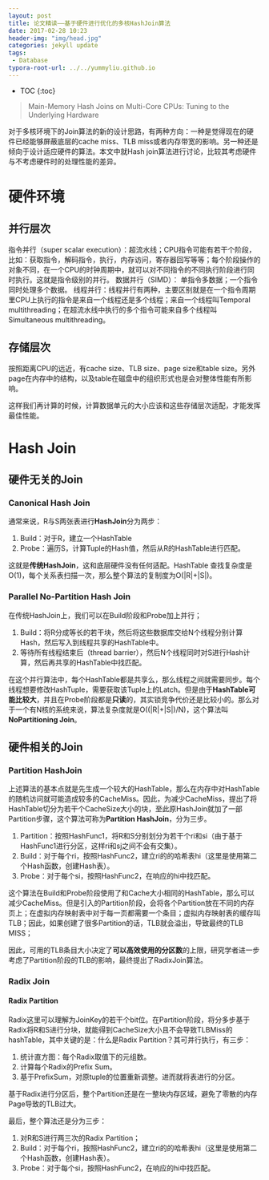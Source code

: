 ```yaml
---
layout: post
title: 论文精读——基于硬件进行优化的多核HashJoin算法
date: 2017-02-28 10:23
header-img: "img/head.jpg"
categories: jekyll update
tags:
 - Database
typora-root-url: ../../yummyliu.github.io
---
```


* TOC
{:toc}

> Main-Memory Hash Joins on Multi-Core CPUs: Tuning to the Underlying Hardware

对于多核环境下的Join算法的新的设计思路，有两种方向：一种是觉得现在的硬件已经能够屏蔽底层的cache miss、TLB miss或者内存带宽的影响。另一种还是倾向于设计适应硬件的算法。本文中就Hash join算法进行讨论，比较其考虑硬件与不考虑硬件时的处理性能的差异。

# 硬件环境

## 并行层次

指令并行（super scalar execution）：超流水线；CPU指令可能有若干个阶段，比如：获取指令，解码指令，执行，内存访问，寄存器回写等等；每个阶段操作的对象不同，在一个CPU的时钟周期中，就可以对不同指令的不同执行阶段进行同时执行。这就是指令级别的并行。
数据并行（SIMD）： 单指令多数据；一个指令同时处理多个数据。
线程并行：线程并行有两种，主要区别就是在一个指令周期里CPU上执行的指令是来自一个线程还是多个线程；来自一个线程叫Temporal multithreading；在超流水线中执行的多个指令可能来自多个线程叫Simultaneous multithreading。

## 存储层次

按照距离CPU的远近，有cache size、TLB size、page size和table size。另外page在内存中的结构，以及table在磁盘中的组织形式也是会对整体性能有所影响。

这样我们再计算的时候，计算数据单元的大小应该和这些存储层次适配，才能发挥最佳性能。

# Hash Join

## 硬件无关的Join

### Canonical Hash Join

通常来说，R与S两张表进行**HashJoin**分为两步：

1. Build：对于R，建立一个HashTable
2. Probe：遍历S，计算Tuple的Hash值，然后从R的HashTable进行匹配。

这就是**传统HashJoin**，这和底层硬件没有任何适配。HashTable 查找复杂度是O(1)，每个关系表扫描一次，那么整个算法的复制度为O(|R|+|S|)。

### Parallel No-Partition Hash Join

在传统HashJoin上，我们可以在Build阶段和Probe加上并行；

1. Build：将R分成等长的若干块，然后将这些数据库交给N个线程分别计算Hash，然后写入到线程共享的HashTable中。
2. 等待所有线程结束后（thread barrier），然后N个线程同时对S进行Hash计算，然后再共享的HashTable中找匹配。

在这个并行算法中，每个HashTable都是共享么，那么线程之间就需要同步。每个线程想要修改HashTuple，需要获取该Tuple上的Latch。但是由于**HashTable可能比较大**，并且在Probe阶段都是**只读**的，其实锁竞争代价还是比较小的。那么对于一个有N核的系统来说，算法复杂度就是O((|R|+|S|)/N)，这个算法叫**NoPartitioning Join**。

## 硬件相关的Join

### Partition HashJoin

上述算法的基本点就是先生成一个较大的HashTable，那么在内存中对HashTable的随机访问就可能造成较多的CacheMiss。因此，为减少CacheMiss，提出了将HashTable切分为若干个CacheSize大小的块，至此原HashJoin就加了一部Partition步骤，这个算法可称为**Partition HashJoin**，分为三步。

1. Partition：按照HashFunc1，将R和S分别划分为若干个ri和si（由于基于HashFunc1进行分区，这样ri和sj之间不会有交集）。
2. Build：对于每个ri，按照HashFunc2，建立ri的的哈希表hi（这里是使用第二个Hash函数，创建Hash表）。
3. Probe：对于每个si，按照HashFunc2，在响应的hi中找匹配。

这个算法在Build和Probe阶段使用了和Cache大小相同的HashTable，那么可以减少CacheMiss。但是引入的Partition阶段，会将各个Partition放在不同的内存页上；在虚拟内存映射表中对于每一页都需要一个条目；虚拟内存映射表的缓存叫TLB；因此，如果创建了很多Partition的话，TLB就会溢出，导致最终的TLB MISS；

因此，可用的TLB条目大小决定了**可以高效使用的分区数**的上限，研究学者进一步考虑了Partition阶段的TLB的影响，最终提出了RadixJoin算法。

### Radix Join

#### Radix Partition

Radix这里可以理解为JoinKey的若干个bit位。在Partition阶段，将分多步基于Radix将R和S进行分块，就能得到CacheSize大小且不会导致TLBMiss的hashTable，其中关键的是：什么是Radix Partition？其可并行执行，有三步：

1. 统计直方图：每个Radix取值下的元组数。
2. 计算每个Radix的Prefix Sum。
3. 基于PrefixSum，对原tuple的位置重新调整。进而就将表进行的分区。

基于Radix进行分区后，整个Partition还是在一整块内存区域，避免了零散的内存Page导致的TLB过大。

最后，整个算法还是分为三步：

1. 对R和S进行两三次的Radix Partition；
2. Build：对于每个ri，按照HashFunc2，建立ri的的哈希表hi（这里是使用第二个Hash函数，创建Hash表）。
3. Probe：对于每个si，按照HashFunc2，在响应的hi中找匹配。













